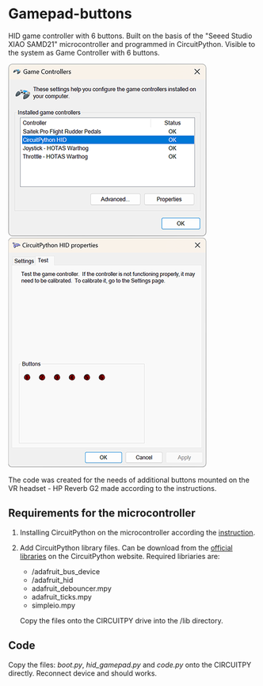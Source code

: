# Gamepad-buttons
 HID game controller with 6 buttons. Built on the basis of the "Seeed Studio XIAO SAMD21" microcontroller and programmed in CircuitPython. Visible to the system as Game Controller with 6 buttons.

![This is an image](/images/game_controllers.png)
![This is an image](/images/CP_HID_prop.png)

The code was created for the needs of additional buttons mounted on the VR headset - HP Reverb G2 made according to the instructions.

## Requirements for the microcontroller
1. Installing CircuitPython on the microcontroller according the [instruction](https://wiki.seeedstudio.com/Seeeduino-XIAO-CircuitPython/).
2. Add CircuitPython library files. Can be download from the [official libraries](https://circuitpython.org/libraries) on the CircuitPython website. Required libriaries are:
    - /adafruit_bus_device
    - /adafruit_hid
    - adafruit_debouncer.mpy
    - adafruit_ticks.mpy
    - simpleio.mpy

    Copy the files onto the CIRCUITPY drive into the /lib directory.

## Code
Copy the files: *boot.py*, *hid_gamepad.py* and *code.py* onto the CIRCUITPY directly. Reconnect device and should works.